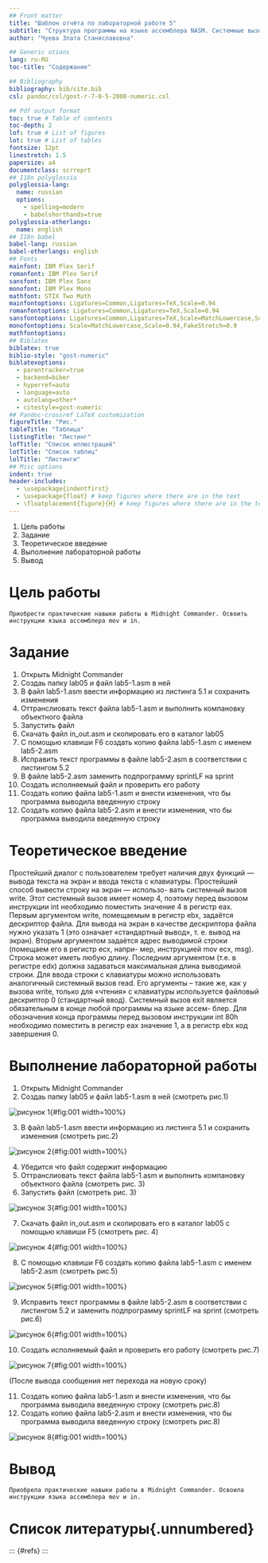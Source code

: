 ```yaml
---
## Front matter
title: "Шаблон отчёта по лабораторной работе 5"
subtitle: "Структура программы на языке ассемблера NASM. Системные вызовы в ОС GNU Linux"
author: "Чуева Злата Станиславовна"

## Generic otions
lang: ru-RU
toc-title: "Содержание"

## Bibliography
bibliography: bib/cite.bib
csl: pandoc/csl/gost-r-7-0-5-2008-numeric.csl

## Pdf output format
toc: true # Table of contents
toc-depth: 2
lof: true # List of figures
lot: true # List of tables
fontsize: 12pt
linestretch: 1.5
papersize: a4
documentclass: scrreprt
## I18n polyglossia
polyglossia-lang:
  name: russian
  options:
	- spelling=modern
	- babelshorthands=true
polyglossia-otherlangs:
  name: english
## I18n babel
babel-lang: russian
babel-otherlangs: english
## Fonts
mainfont: IBM Plex Serif
romanfont: IBM Plex Serif
sansfont: IBM Plex Sans
monofont: IBM Plex Mono
mathfont: STIX Two Math
mainfontoptions: Ligatures=Common,Ligatures=TeX,Scale=0.94
romanfontoptions: Ligatures=Common,Ligatures=TeX,Scale=0.94
sansfontoptions: Ligatures=Common,Ligatures=TeX,Scale=MatchLowercase,Scale=0.94
monofontoptions: Scale=MatchLowercase,Scale=0.94,FakeStretch=0.9
mathfontoptions:
## Biblatex
biblatex: true
biblio-style: "gost-numeric"
biblatexoptions:
  - parentracker=true
  - backend=biber
  - hyperref=auto
  - language=auto
  - autolang=other*
  - citestyle=gost-numeric
## Pandoc-crossref LaTeX customization
figureTitle: "Рис."
tableTitle: "Таблица"
listingTitle: "Листинг"
lofTitle: "Список иллюстраций"
lotTitle: "Список таблиц"
lolTitle: "Листинги"
## Misc options
indent: true
header-includes:
  - \usepackage{indentfirst}
  - \usepackage{float} # keep figures where there are in the text
  - \floatplacement{figure}{H} # keep figures where there are in the text
---
```

1. Цель работы
2. Задание
3. Теоретическое введение
4. Выполнение лабораторной работы
5. Вывод

# Цель работы

	Приобрести практические навыки работы в Midnight Commander. Освоить инструкции языка ассемблера mov и in.

# Задание
1. Открыть Midnight Commander
2. Создаь папку lab05 и файл lab5-1.asm в ней
3. В файл lab5-1.asm ввести информацию из листинга 5.1 и сохранить изменения
4. Оттранслиовать текст файла lab5-1.asm и выполнить компановку объектного файла
5. Запустить файл
6. Скачать файл in_out.asm и скопировать его в каталог lab05
7. С помощью клавиши F6 создать копию файла lab5-1.asm с именем lab5-2.asm
8. Исправить текст программы в файле lab5-2.asm в соответствии с листингом 5.2
9. В файле lab5-2.asm заменить подпрограмму sprintLF на sprint
10. Создать исполняемый файл и проверить его работу
11. Создать копию файла lab5-1.asm и внести изменения, что бы программа выводила введенную строку
12. Создать копию файла lab5-2.asm и внести изменения, что бы программа выводила введенную строку

# Теоретическое введение

Простейший диалог с пользователем требует наличия двух функций — вывода текста на
экран и ввода текста с клавиатуры. Простейший способ вывести строку на экран — использо-
вать системный вызов write. Этот системный вызов имеет номер 4, поэтому перед вызовом
инструкции int необходимо поместить значение 4 в регистр eax. Первым аргументом write,
помещаемым в регистр ebx, задаётся дескриптор файла. Для вывода на экран в качестве
дескриптора файла нужно указать 1 (это означает «стандартный вывод», т. е. вывод на экран).
Вторым аргументом задаётся адрес выводимой строки (помещаем его в регистр ecx, напри-
мер, инструкцией mov ecx, msg). Строка может иметь любую длину. Последним аргументом
(т.е. в регистре edx) должна задаваться максимальная длина выводимой строки.
Для ввода строки с клавиатуры можно использовать аналогичный системный вызов read.
Его аргументы – такие же, как у вызова write, только для «чтения» с клавиатуры используется
файловый дескриптор 0 (стандартный ввод).
Системный вызов exit является обязательным в конце любой программы на языке ассем-
блер. Для обозначения конца программы перед вызовом инструкции int 80h необходимо
поместить в регистр еах значение 1, а в регистр ebx код завершения 0.

# Выполнение лабораторной работы

1. Открыть Midnight Commander
2. Создаь папку lab05 и файл lab5-1.asm в ней (смотреть рис.1)

![рисунок 1](image/1.png){#fig:001 width=100%}

3. В файл lab5-1.asm ввести информацию из листинга 5.1 и сохранить изменения (смотреть рис.2)

![рисунок 2](image/2.png){#fig:001 width=100%}

4. Убедится что файл содержит информацию 
5. Оттранслиовать текст файла lab5-1.asm и выполнить компановку объектного файла (смотреть рис. 3)
6. Запустить файл (смотреть рис. 3)

![рисунок 3](image/3.png){#fig:001 width=100%}

7. Скачать файл in_out.asm и скопировать его в каталог lab05 с помощью клавиши F5 (смотреть рис. 4)

![рисунок 4](image/4.png){#fig:001 width=100%}

8. С помощью клавиши F6 создать копию файла lab5-1.asm с именем lab5-2.asm (смотреть рис.5)

![рисунок 5](image/5.png){#fig:001 width=100%}

9. Исправить текст программы в файле lab5-2.asm в соответствии с листингом 5.2 и заменить подпрограмму sprintLF на sprint (смотреть рис.6)

![рисунок 6](image/6.png){#fig:001 width=100%}

10. Создать исполняемый файл и проверить его работу (смотреть рис.7)

![рисунок 7](image/7.png){#fig:001 width=100%}

 (После вывода сообщения нет перехода на новую сроку)
 
11. Создать копию файла lab5-1.asm и внести изменения, что бы программа выводила введенную строку (смотреть рис.8)
12. Создать копию файла lab5-2.asm и внести изменения, что бы программа выводила введенную строку (смотреть рис.8)

![рисунок 8](image/8.png){#fig:001 width=100%}


# Вывод

	Приобрела практические навыки работы в Midnight Commander. Освоила инструкции языка ассемблера mov и in.

# Список литературы{.unnumbered}

::: {#refs}
:::
